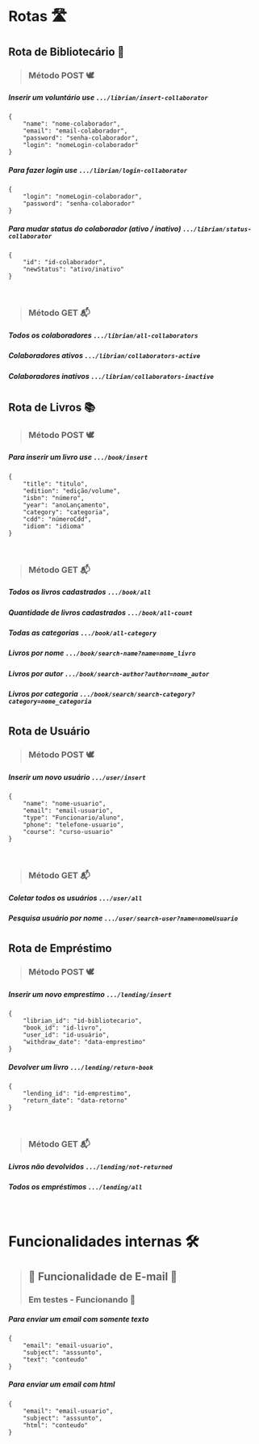 # Rotas 🛣️ 

## Rota de Bibliotecário 📖

> ### Método POST 🕊️

##### Inserir um voluntário use ```.../librian/insert-collaborator```
```
{
    "name": "nome-colaborador",
    "email": "email-colaborador",
    "password": "senha-colaborador",
    "login": "nomeLogin-colaborador"
}
```

##### Para fazer login use ```.../librian/login-collaborator```
```
{
    "login": "nomeLogin-colaborador",
    "password": "senha-colaborador"
}
```

##### Para mudar status do colaborador (ativo / inativo) ```.../librian/status-collaborator```
```
{
    "id": "id-colaborador",
    "newStatus": "ativo/inativo"
}
```

<br>

> ### Método GET 📬

##### Todos os colaboradores ```.../librian/all-collaborators```
##### Colaboradores ativos ```.../librian/collaborators-active```
##### Colaboradores inativos ```.../librian/collaborators-inactive```


#

## Rota de Livros 📚

> ### Método POST 🕊️


##### Para inserir um livro use ```.../book/insert```
``` 
{
    "title": "titulo",
    "edition": "edição/volume",
    "isbn": "número",
    "year": "anoLançamento",
    "category": "categoria",
    "cdd": "númeroCdd",
    "idiom": "idioma"
}
```

<br>

> ### Método GET 📬

##### Todos os livros cadastrados ```.../book/all```
##### Quantidade de livros cadastrados ```.../book/all-count```
##### Todas as categorias ```.../book/all-category```
##### Livros por nome ```.../book/search-name?name=nome_livro```
##### Livros por autor ```.../book/search-author?author=nome_autor```
##### Livros por categoria ```.../book/search/search-category?category=nome_categoria```

#
## Rota de Usuário

> ### Método POST 🕊️

##### Inserir um novo usuário ```.../user/insert```
```
{
    "name": "nome-usuario",
    "email": "email-usuario",
    "type": "Funcionario/aluno",
    "phone": "telefone-usuario",
    "course": "curso-usuario"
}
```

<br>

> ### Método GET 📬

##### Coletar todos os usuários ```.../user/all```
##### Pesquisa usuário por nome ```.../user/search-user?name=nomeUsuario``` 

#
## Rota de Empréstimo

> ### Método POST 🕊️
##### Inserir um novo emprestimo ```.../lending/insert```
```
{
    "librian_id": "id-bibliotecario",
    "book_id": "id-livro",
    "user_id": "id-usuário",
    "withdraw_date": "data-emprestimo"
}
```

##### Devolver um livro ```.../lending/return-book```
```
{
    "lending_id": "id-emprestimo",
    "return_date": "data-retorno"
}
```


<br>

> ### Método GET 📬

##### Livros não devolvidos ```.../lending/not-returned```
##### Todos os empréstimos ```.../lending/all```

<br>

# Funcionalidades internas 🛠️



> ## 🚧 Funcionalidade de E-mail 🚧
> ### Em testes - Funcionando 🚀

##### Para enviar um email com somente texto
```
{
    "email": "email-usuario",
    "subject": "asssunto",
    "text": "conteudo"
}
```

##### Para enviar um email com html
```
{
    "email": "email-usuario",
    "subject": "asssunto",
    "html": "conteudo"
}
```
